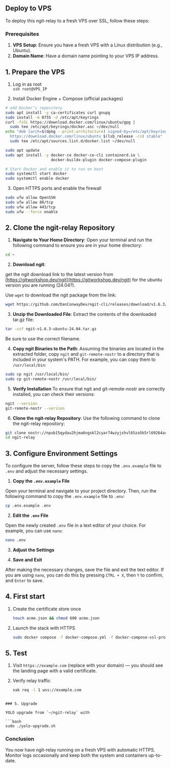 ## Deploy to VPS

To deploy this ngit-relay to a fresh VPS over SSL, follow these steps:

### Prerequisites

1. **VPS Setup**: Ensure you have a fresh VPS with a Linux distribution (e.g., Ubuntu).
2. **Domain Name**: Have a domain name pointing to your VPS IP address.

## 1. Prepare the VPS

1. Log in as root  
   `ssh root@VPS_IP`

2. Install Docker Engine + Compose (official packages)

```bash
# add Docker’s repository
sudo apt install -y ca-certificates curl gnupg
sudo install -m 0755 -d /etc/apt/keyrings
curl -fsSL https://download.docker.com/linux/ubuntu/gpg |
  sudo tee /etc/apt/keyrings/docker.asc >/dev/null
echo "deb [arch=$(dpkg --print-architecture) signed-by=/etc/apt/keyrings/docker.asc] \
  https://download.docker.com/linux/ubuntu $(lsb_release -cs) stable" |
  sudo tee /etc/apt/sources.list.d/docker.list >/dev/null

sudo apt update
sudo apt install -y docker-ce docker-ce-cli containerd.io \
                    docker-buildx-plugin docker-compose-plugin

# Start Docker and enable it to run on boot
sudo systemctl start docker
sudo systemctl enable docker
```

3. Open HTTPS ports and enable the firewall

```bash
sudo ufw allow OpenSSH
sudo ufw allow 80/tcp
sudo ufw allow 443/tcp
sudo ufw --force enable
```

## 2. Clone the ngit-relay Repository

1. **Navigate to Your Home Directory**:
   Open your terminal and run the following command to ensure you are in your home directory:

```bash
cd ~
```

2. **Download ngit**:

get the ngit download link to the latest version from [https://gitworkshop.dev/ngit](https://gitworkshop.dev/ngit) for the ubuntu version you are running (24.04?).

Use `wget` to download the ngit package from the link:

```bash
wget https://github.com/DanConwayDev/ngit-cli/releases/download/v1.6.3/ngit-v1.6.3-ubuntu-24.04.tar.gz
```

3. **Unzip the Downloaded File**:
   Extract the contents of the downloaded tar.gz file:

```bash
tar -xzf ngit-v1.6.3-ubuntu-24.04.tar.gz
```

Be sure to use the correct filename.

4. **Copy ngit Binaries to the Path**:
   Assuming the binaries are located in the extracted folder, copy `ngit` and `git-remote-nostr` to a directory that is included in your system's PATH. For example, you can copy them to `/usr/local/bin`:

```bash
sudo cp ngit /usr/local/bin/
sudo cp git-remote-nostr /usr/local/bin/
```

5. **Verify Installation**
   To ensure that ngit and git-remote-nostr are correctly installed, you can check their versions:

```bash
ngit --version
git-remote-nostr --version
```

6. **Clone the ngit-relay Repository**:
   Use the following command to clone the ngit-relay repository:

```bash
git clone nostr://npub15qydau2hjma6ngxkl2cyar74wzyjshvl65za5k5rl69264ar2exs5cyejr/relay.damus.io/ngit-relay
cd ngit-relay
```

## 3. Configure Environment Settings

To configure the server, follow these steps to copy the `.env.example` file to `.env` and adjust the necessary settings.

1. **Copy the `.env.example` File**

Open your terminal and navigate to your project directory. Then, run the following command to copy the `.env.example` file to `.env`:

```bash
cp .env.example .env
```

2. **Edit the `.env` File**

Open the newly created `.env` file in a text editor of your choice. For example, you can use `nano`:

```bash
nano .env
```

3. **Adjust the Settings**

4. **Save and Exit**

After making the necessary changes, save the file and exit the text editor. If you are using `nano`, you can do this by pressing `CTRL + X`, then `Y` to confirm, and `Enter` to save.

## 4. First start

1. Create the certificate store once

   ```bash
   touch acme.json && chmod 600 acme.json
   ```

2. Launch the stack with HTTPS

   ```bash
   sudo docker compose -f docker-compose.yml -f docker-compose-ssl-proxy.yml up -d
   ```

## 5. Test

1. Visit `https://example.com` (replace with your domain) — you should see the landing page with a valid certificate.

2. Verify relay traffic

   ```bash
   nak req -l 1 wss://example.com
   ```

````

### 5. Upgrade

YOLO upgrade from `~/ngit-relay` with

```bash
sudo ./yolo-upgrade.sh
````

### Conclusion

You now have ngit-relay running on a fresh VPS with automatic HTTPS.  
Monitor logs occasionally and keep both the system and containers up-to-date.
